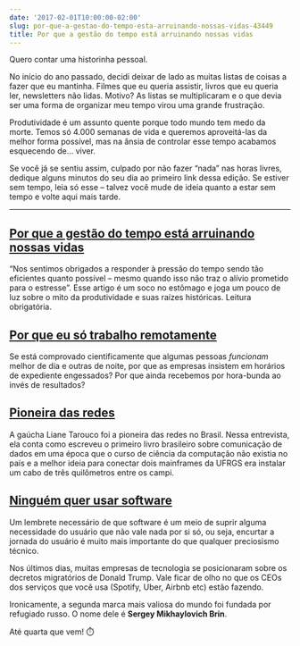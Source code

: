 ```yaml
---
date: '2017-02-01T10:00:00-02:00'
slug: por-que-a-gestao-do-tempo-esta-arruinando-nossas-vidas-43449
title: Por que a gestão do tempo está arruinando nossas vidas
---
```

Quero contar uma historinha pessoal.

No início do ano passado, decidi deixar de lado as muitas listas de coisas a fazer que eu mantinha. Filmes que eu queria assistir, livros que eu queria ler, newsletters não lidas. Motivo? As listas se multiplicaram e o que devia ser uma forma de organizar meu tempo virou uma grande frustração.

Produtividade é um assunto quente porque todo mundo tem medo da morte. Temos só 4.000 semanas de vida e queremos aproveitá-las da melhor forma possível, mas na ânsia de controlar esse tempo acabamos esquecendo de… viver.

Se você já se sentiu assim, culpado por não fazer “nada” nas horas livres, dedique alguns minutos do seu dia ao primeiro link dessa edição. Se estiver sem tempo, leia só esse – talvez você mude de ideia quanto a estar sem tempo e volte aqui mais tarde.

* * *

## [Por que a gestão do tempo está arruinando nossas vidas](https://www.theguardian.com/technology/2016/dec/22/why-time-management-is-ruining-our-lives)

“Nos sentimos obrigados a responder à pressão do tempo sendo tão eficientes quanto possível – mesmo quando isso não traz o alívio prometido para o estresse”. Esse artigo é um soco no estômago e joga um pouco de luz sobre o mito da produtividade e suas raízes históricas. Leitura obrigatória.

## [Por que eu só trabalho remotamente](https://shift.newco.co/why-i-only-work-remotely-2e5eb07ae28f?gi=476eb630b1a1)

Se está comprovado cientificamente que algumas pessoas _funcionam_ melhor de dia e outras de noite, por que as empresas insistem em horários de expediente engessados? Por que ainda recebemos por hora-bunda ao invés de resultados?

## [Pioneira das redes](https://nic.br/media/docs/publicacoes/3/revista-br-ano-07-2016-edicao-11.pdf)

A gaúcha Liane Tarouco foi a pioneira das redes no Brasil. Nessa entrevista, ela conta como escreveu o primeiro livro brasileiro sobre comunicação de dados em uma época que o curso de ciência da computação não existia no país e a melhor ideia para conectar dois mainframes da UFRGS era instalar um cabo de três quilômetros entre os campi.

## [Ninguém quer usar software](https://medium.freecodecamp.com/nobody-wants-to-use-software-a75643bee654?gi=e594bd86e662)

Um lembrete necessário de que software é um meio de suprir alguma necessidade do usuário que não vale nada por si só, ou seja, encurtar a jornada do usuário é muito mais importante do que qualquer preciosismo técnico.

Nos últimos dias, muitas empresas de tecnologia se posicionaram sobre os decretos migratórios de Donald Trump. Vale ficar de olho no que os CEOs dos serviços que você usa (Spotify, Uber, Airbnb etc) estão fazendo.

Ironicamente, a segunda marca mais valiosa do mundo foi fundada por refugiado russo. O nome dele é **Sergey Mikhaylovich Brin**.

Até quarta que vem! ⏱️
